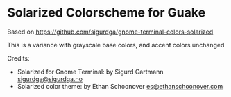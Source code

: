 Solarized Colorscheme for Guake
========================================

Based on https://github.com/sigurdga/gnome-terminal-colors-solarized

This is a variance with grayscale base colors, and accent colors unchanged

Credits:

  - Solarized for Gnome Terminal: by Sigurd Gartmann <sigurdga@sigurdga.no>
  - Solarized color theme: by Ethan Schoonover <es@ethanschoonover.com>

